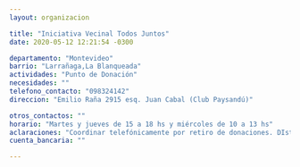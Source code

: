 ```yaml
---
layout: organizacion

title: "Iniciativa Vecinal Todos Juntos"
date: 2020-05-12 12:21:54 -0300

departamento: "Montevideo"
barrio: "Larrañaga,La Blanqueada"
actividades: "Punto de Donación"
necesidades: ""
telefono_contacto: "098324142"
direccion: "Emilio Raña 2915 esq. Juan Cabal (Club Paysandú)"

otros_contactos: ""
horario: "Martes y jueves de 15 a 18 hs y miércoles de 10 a 13 hs"
aclaraciones: "Coordinar telefónicamente por retiro de donaciones. DIstribuyen las donaciones en distintas ollas de Montevideo."
cuenta_bancaria: ""

---
```

